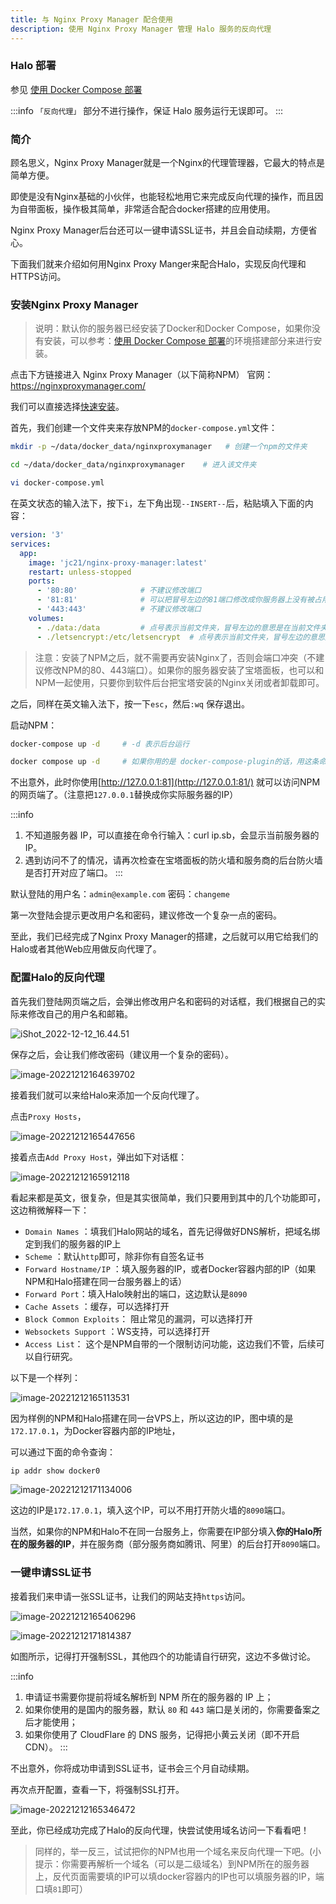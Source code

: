 ```yaml
---
title: 与 Nginx Proxy Manager 配合使用
description: 使用 Nginx Proxy Manager 管理 Halo 服务的反向代理
---
```



### Halo 部署

参见 [使用 Docker Compose 部署](https://docs.halo.run/getting-started/install/docker-compose)

:::info
`「反向代理」` 部分不进行操作，保证 Halo 服务运行无误即可。
:::

### 简介

顾名思义，Nginx Proxy Manager就是一个Nginx的代理管理器，它最大的特点是简单方便。

即使是没有Nginx基础的小伙伴，也能轻松地用它来完成反向代理的操作，而且因为自带面板，操作极其简单，非常适合配合docker搭建的应用使用。

Nginx Proxy Manager后台还可以一键申请SSL证书，并且会自动续期，方便省心。

下面我们就来介绍如何用Nginx Proxy Manger来配合Halo，实现反向代理和HTTPS访问。

### 安装Nginx Proxy Manager

> 说明：默认你的服务器已经安装了Docker和Docker Compose，如果你没有安装，可以参考：[使用 Docker Compose 部署](https://docs.halo.run/getting-started/install/docker-compose)的环境搭建部分来进行安装。

点击下方链接进入 Nginx Proxy Manager（以下简称NPM） 官网：<https://nginxproxymanager.com/>

我们可以直接选择[快速安装](https://nginxproxymanager.com/guide/#quick-setup)。

首先，我们创建一个文件夹来存放NPM的`docker-compose.yml`文件：

```bash
mkdir -p ~/data/docker_data/nginxproxymanager   # 创建一个npm的文件夹

cd ~/data/docker_data/nginxproxymanager    # 进入该文件夹

vi docker-compose.yml
```

在英文状态的输入法下，按下`i`，左下角出现`--INSERT--`后，粘贴填入下面的内容：

```yaml
version: '3'
services:
  app:
    image: 'jc21/nginx-proxy-manager:latest'
    restart: unless-stopped
    ports:
      - '80:80'              # 不建议修改端口
      - '81:81'              # 可以把冒号左边的81端口修改成你服务器上没有被占用的端口
      - '443:443'            # 不建议修改端口
    volumes:
      - ./data:/data         # 点号表示当前文件夹，冒号左边的意思是在当前文件夹下创建一个data目录，用于存放数据，如果不存在的话，会自动创建
      - ./letsencrypt:/etc/letsencrypt  # 点号表示当前文件夹，冒号左边的意思是在当前文件夹下创建一个letsencrypt目录，用于存放证书，如果不存在的话，会自动创建
```

> 注意：安装了NPM之后，就不需要再安装Nginx了，否则会端口冲突（不建议修改NPM的80、443端口）。如果你的服务器安装了宝塔面板，也可以和NPM一起使用，只要你到软件后台把宝塔安装的Nginx关闭或者卸载即可。

之后，同样在英文输入法下，按一下`esc`，然后`:wq` 保存退出。

启动NPM：

```bash
docker-compose up -d     # -d 表示后台运行

docker compose up -d     # 如果你用的是 docker-compose-plugin的话，用这条命令
```

不出意外，此时你使用[http://127.0.0.1:81](http://127.0.0.1:81/) 就可以访问NPM的网页端了。（注意把`127.0.0.1`替换成你实际服务器的IP）

:::info
1. 不知道服务器 IP，可以直接在命令行输入：curl ip.sb，会显示当前服务器的 IP。
2. 遇到访问不了的情况，请再次检查在宝塔面板的防火墙和服务商的后台防火墙是否打开对应了端口。
:::

默认登陆的用户名：`admin@example.com` 密码：`changeme`

第一次登陆会提示更改用户名和密码，建议修改一个复杂一点的密码。

至此，我们已经完成了Nginx Proxy Manager的搭建，之后就可以用它给我们的Halo或者其他Web应用做反向代理了。

### 配置Halo的反向代理

首先我们登陆网页端之后，会弹出修改用户名和密码的对话框，我们根据自己的实际来修改自己的用户名和邮箱。

![iShot_2022-12-12_16.44.51](https://img.laoda.de/i/2022/12/12/r7qwgr-2.webp)

保存之后，会让我们修改密码（建议用一个复杂的密码）。

![image-20221212164639702](https://img.laoda.de/i/2022/12/12/r88bvl-2.webp)

接着我们就可以来给Halo来添加一个反向代理了。

点击`Proxy Hosts`，

![image-20221212165447656](https://img.laoda.de/i/2022/12/12/rd1a5e-2.webp)

接着点击`Add Proxy Host`，弹出如下对话框：

![image-20221212165912118](https://img.laoda.de/i/2022/12/12/rftexf-2.webp)

看起来都是英文，很复杂，但是其实很简单，我们只要用到其中的几个功能即可，这边稍微解释一下：

- `Domain Names` ：填我们Halo网站的域名，首先记得做好DNS解析，把域名绑定到我们的服务器的IP上
- `Scheme` ：默认`http`即可，除非你有自签名证书
- `Forward Hostname/IP` ：填入服务器的IP，或者Docker容器内部的IP（如果NPM和Halo搭建在同一台服务器上的话）
- `Forward Port`：填入Halo映射出的端口，这边默认是`8090`
- `Cache Assets` ：缓存，可以选择打开
- `Block Common Exploits`： 阻止常见的漏洞，可以选择打开
- `Websockets Support` ：WS支持，可以选择打开
- `Access List`： 这个是NPM自带的一个限制访问功能，这边我们不管，后续可以自行研究。

以下是一个样列：

![image-20221212165113531](https://img.laoda.de/i/2022/12/12/rb22bk-2.webp)

因为样例的NPM和Halo搭建在同一台VPS上，所以这边的IP，图中填的是`172.17.0.1`，为Docker容器内部的IP地址，

可以通过下面的命令查询：

```bash
ip addr show docker0
```

![image-20221212171134006](https://img.laoda.de/i/2022/12/12/sawc56-2.webp)

这边的IP是`172.17.0.1`，填入这个IP，可以不用打开防火墙的`8090`端口。

当然，如果你的NPM和Halo不在同一台服务上，你需要在IP部分填入**你的Halo所在的服务器的IP**，并在服务商（部分服务商如腾讯、阿里）的后台打开`8090`端口。

### 一键申请SSL证书

接着我们来申请一张SSL证书，让我们的网站支持`https`访问。

![image-20221212165406296](https://img.laoda.de/i/2022/12/12/rcskzu-2.webp)

![image-20221212171814387](https://img.laoda.de/i/2022/12/12/sey05n-2.webp)

如图所示，记得打开强制SSL，其他四个的功能请自行研究，这边不多做讨论。

:::info
1. 申请证书需要你提前将域名解析到 NPM 所在的服务器的 IP 上；
2. 如果你使用的是国内的服务器，默认 `80` 和 `443` 端口是关闭的，你需要备案之后才能使用；
3. 如果你使用了 CloudFlare 的 DNS 服务，记得把小黄云关闭（即不开启 CDN）。
:::

不出意外，你将成功申请到SSL证书，证书会三个月自动续期。

再次点开配置，查看一下，将强制SSL打开。

![image-20221212165346472](https://img.laoda.de/i/2022/12/12/rcfn9x-2.webp)

至此，你已经成功完成了Halo的反向代理，快尝试使用域名访问一下看看吧！

> 同样的，举一反三，试试把你的NPM也用一个域名来反向代理一下吧。(小提示：你需要再解析一个域名（可以是二级域名）到NPM所在的服务器上，反代页面需要填的IP可以填docker容器内的IP也可以填服务器的IP，端口填`81`即可）
